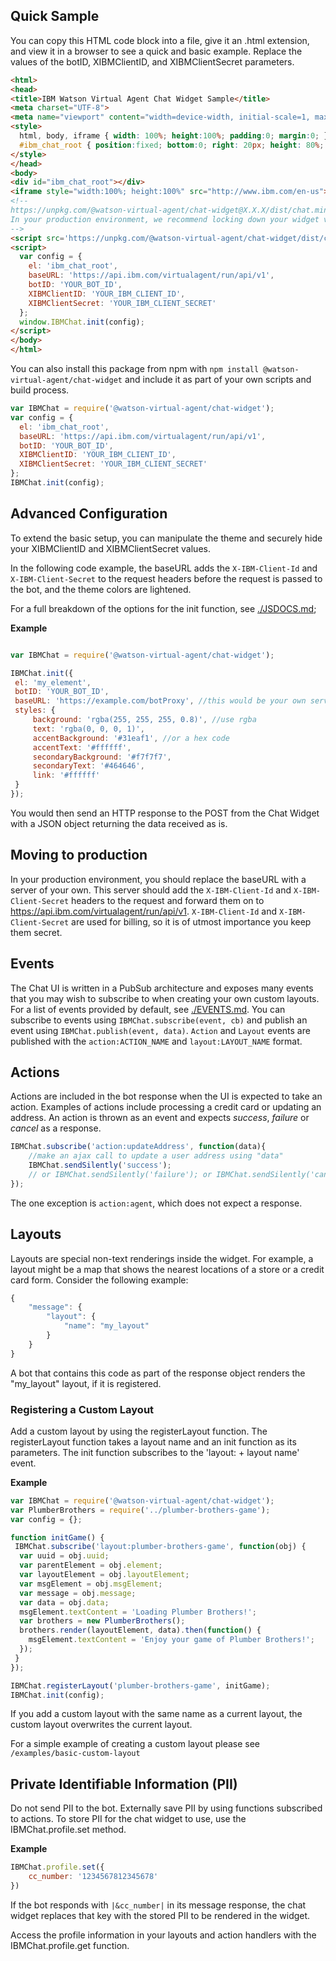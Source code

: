 ## Quick Sample

You can copy this HTML code block into a file, give it an .html extension, and view it in a browser to see a quick and basic example. Replace the values of the botID, XIBMClientID, and XIBMClientSecret parameters.

```html
<html>
<head>
<title>IBM Watson Virtual Agent Chat Widget Sample</title>
<meta charset="UTF-8">
<meta name="viewport" content="width=device-width, initial-scale=1, maximum-scale=1, user-scalable=0" />
<style>
  html, body, iframe { width: 100%; height:100%; padding:0; margin:0; }
  #ibm_chat_root { position:fixed; bottom:0; right: 20px; height: 80%; min-height:400px; width:300px; background:#000; }
</style>
</head>
<body>
<div id="ibm_chat_root"></div>
<iframe style="width:100%; height:100%" src="http://www.ibm.com/en-us"></iframe>
<!--
https://unpkg.com/@watson-virtual-agent/chat-widget@X.X.X/dist/chat.min.js for a specific version, where X.X.X is the semantic version of the chat widget.
In your production environment, we recommend locking down your widget version.
-->
<script src='https://unpkg.com/@watson-virtual-agent/chat-widget/dist/chat.min.js'></script>
<script>
  var config = {
    el: 'ibm_chat_root',
    baseURL: 'https://api.ibm.com/virtualagent/run/api/v1',
    botID: 'YOUR_BOT_ID',
    XIBMClientID: 'YOUR_IBM_CLIENT_ID',
    XIBMClientSecret: 'YOUR_IBM_CLIENT_SECRET'
  };
  window.IBMChat.init(config);
</script>
</body>
</html>
```

You can also install this package from npm with `npm install @watson-virtual-agent/chat-widget` and include it as part of your own scripts and build process.

```js
var IBMChat = require('@watson-virtual-agent/chat-widget');
var config = {
  el: 'ibm_chat_root',
  baseURL: 'https://api.ibm.com/virtualagent/run/api/v1',
  botID: 'YOUR_BOT_ID',
  XIBMClientID: 'YOUR_IBM_CLIENT_ID',
  XIBMClientSecret: 'YOUR_IBM_CLIENT_SECRET'
};
IBMChat.init(config);
```

## Advanced Configuration

To extend the basic setup, you can manipulate the theme and securely hide your XIBMClientID and XIBMClientSecret values.

In the following code example, the baseURL adds the `X-IBM-Client-Id` and `X-IBM-Client-Secret` to the request headers before the request is passed to the bot, and the theme colors are lightened.

For a full breakdown of the options for the init function, see [./JSDOCS.md](./JSDOCS.md);

**Example**  
```js

var IBMChat = require('@watson-virtual-agent/chat-widget');

IBMChat.init({
 el: 'my_element',
 botID: 'YOUR_BOT_ID',
 baseURL: 'https://example.com/botProxy', //this would be your own server
 styles: {
	 background: 'rgba(255, 255, 255, 0.8)', //use rgba
	 text: 'rgba(0, 0, 0, 1)',
	 accentBackground: '#31eaf1', //or a hex code
	 accentText: '#ffffff',
	 secondaryBackground: '#f7f7f7',
	 secondaryText: '#464646',
	 link: '#ffffff'
 }
});
```
You would then send an HTTP response to the POST from the Chat Widget with a JSON object returning the data received as is.


## Moving to production

In your production environment, you should replace the baseURL with a server of your own. This server should add the `X-IBM-Client-Id` and `X-IBM-Client-Secret` headers to the request and forward them on to https://api.ibm.com/virtualagent/run/api/v1. `X-IBM-Client-Id` and `X-IBM-Client-Secret` are used for billing, so it is of utmost importance you keep them secret.

## Events

The Chat UI is written in a PubSub architecture and exposes many events that you may wish to subscribe to when creating your own custom layouts. For a list of events provided by default, see [./EVENTS.md](./EVENTS.md). You can subscribe to events using `IBMChat.subscribe(event, cb)` and publish an event using `IBMChat.publish(event, data)`. `Action` and `Layout` events are published with the `action:ACTION_NAME` and `layout:LAYOUT_NAME` format.


## Actions

Actions are included in the bot response when the UI is expected to take an action. Examples of actions include processing a credit card or updating an address. An action is thrown as an event and expects *success*, *failure* or *cancel* as a response.

```js
IBMChat.subscribe('action:updateAddress', function(data){
	//make an ajax call to update a user address using "data"
	IBMChat.sendSilently('success');
	// or IBMChat.sendSilently('failure'); or IBMChat.sendSilently('cancel');
});
```

The one exception is `action:agent`, which does not expect a response.

## Layouts

Layouts are special non-text renderings inside the widget. For example, a layout might be a map that shows the nearest locations of a store or a credit card form. Consider the following example:

```js
{
	"message": {
		"layout": {
			"name": "my_layout"
		}
	}
}
```

A bot that contains this code as part of the response object renders the "my_layout" layout, if it is registered.

### Registering a Custom Layout

Add a custom layout by using the registerLayout function. The registerLayout function takes a layout name and an init function as its parameters. The init function subscribes to the 'layout: + layout name' event.

**Example**  
```js
var IBMChat = require('@watson-virtual-agent/chat-widget');
var PlumberBrothers = require('../plumber-brothers-game');
var config = {};

function initGame() {
 IBMChat.subscribe('layout:plumber-brothers-game', function(obj) {
  var uuid = obj.uuid;
  var parentElement = obj.element;
  var layoutElement = obj.layoutElement;
  var msgElement = obj.msgElement;
  var message = obj.message;
  var data = obj.data;
  msgElement.textContent = 'Loading Plumber Brothers!';
  var brothers = new PlumberBrothers();
  brothers.render(layoutElement, data).then(function() {
    msgElement.textContent = 'Enjoy your game of Plumber Brothers!';
  });
 }
});

IBMChat.registerLayout('plumber-brothers-game', initGame);
IBMChat.init(config);
```

If you add a custom layout with the same name as a current layout, the custom layout overwrites the current layout.

For a simple example of creating a custom layout please see `/examples/basic-custom-layout`

## Private Identifiable Information (PII)

Do not send PII to the bot. Externally save PII by using functions subscribed to actions. To store PII for the chat widget to use, use the IBMChat.profile.set method.

**Example**

```js
IBMChat.profile.set({
	cc_number: '1234567812345678'
})
```

If the bot responds with `|&cc_number|` in its message response, the chat widget replaces that key with the stored PII to be rendered in the widget.

Access the profile information in your layouts and action handlers with the IBMChat.profile.get function.
